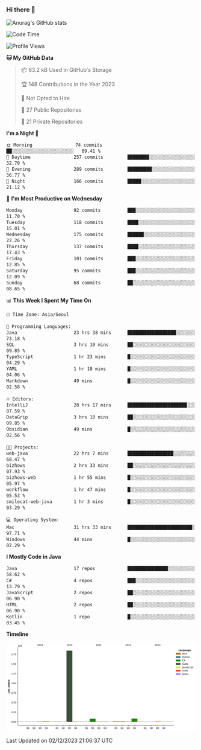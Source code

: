 ### Hi there 👋

![Anurag's GitHub stats](https://github-readme-stats.vercel.app/api?username=pllap&show_icons=true&theme=github_dark)

<!--START_SECTION:waka-->
![Code Time](http://img.shields.io/badge/Code%20Time-607%20hrs%2034%20mins-blue)

![Profile Views](http://img.shields.io/badge/Profile%20Views-0-blue)

**🐱 My GitHub Data** 

> 📦 63.2 kB Used in GitHub's Storage 
 > 
> 🏆 148 Contributions in the Year 2023
 > 
> 🚫 Not Opted to Hire
 > 
> 📜 27 Public Repositories 
 > 
> 🔑 21 Private Repositories 
 > 
**I'm a Night 🦉** 

```text
🌞 Morning                74 commits          ██░░░░░░░░░░░░░░░░░░░░░░░   09.41 % 
🌆 Daytime                257 commits         ████████░░░░░░░░░░░░░░░░░   32.70 % 
🌃 Evening                289 commits         █████████░░░░░░░░░░░░░░░░   36.77 % 
🌙 Night                  166 commits         █████░░░░░░░░░░░░░░░░░░░░   21.12 % 
```
📅 **I'm Most Productive on Wednesday** 

```text
Monday                   92 commits          ███░░░░░░░░░░░░░░░░░░░░░░   11.70 % 
Tuesday                  118 commits         ████░░░░░░░░░░░░░░░░░░░░░   15.01 % 
Wednesday                175 commits         ██████░░░░░░░░░░░░░░░░░░░   22.26 % 
Thursday                 137 commits         ████░░░░░░░░░░░░░░░░░░░░░   17.43 % 
Friday                   101 commits         ███░░░░░░░░░░░░░░░░░░░░░░   12.85 % 
Saturday                 95 commits          ███░░░░░░░░░░░░░░░░░░░░░░   12.09 % 
Sunday                   68 commits          ██░░░░░░░░░░░░░░░░░░░░░░░   08.65 % 
```


📊 **This Week I Spent My Time On** 

```text
🕑︎ Time Zone: Asia/Seoul

💬 Programming Languages: 
Java                     23 hrs 38 mins      ██████████████████░░░░░░░   73.18 % 
SQL                      3 hrs 10 mins       ██░░░░░░░░░░░░░░░░░░░░░░░   09.85 % 
TypeScript               1 hr 23 mins        █░░░░░░░░░░░░░░░░░░░░░░░░   04.29 % 
YAML                     1 hr 18 mins        █░░░░░░░░░░░░░░░░░░░░░░░░   04.06 % 
Markdown                 49 mins             █░░░░░░░░░░░░░░░░░░░░░░░░   02.58 % 

🔥 Editors: 
IntelliJ                 28 hrs 17 mins      ██████████████████████░░░   87.59 % 
DataGrip                 3 hrs 10 mins       ██░░░░░░░░░░░░░░░░░░░░░░░   09.85 % 
Obsidian                 49 mins             █░░░░░░░░░░░░░░░░░░░░░░░░   02.56 % 

🐱‍💻 Projects: 
web-java                 22 hrs 7 mins       █████████████████░░░░░░░░   68.47 % 
bizhows                  2 hrs 33 mins       ██░░░░░░░░░░░░░░░░░░░░░░░   07.93 % 
bizhows-web              1 hr 55 mins        █░░░░░░░░░░░░░░░░░░░░░░░░   05.97 % 
workflow                 1 hr 47 mins        █░░░░░░░░░░░░░░░░░░░░░░░░   05.53 % 
smilecat-web-java        1 hr 3 mins         █░░░░░░░░░░░░░░░░░░░░░░░░   03.29 % 

💻 Operating System: 
Mac                      31 hrs 33 mins      ████████████████████████░   97.71 % 
Windows                  44 mins             █░░░░░░░░░░░░░░░░░░░░░░░░   02.29 % 
```

**I Mostly Code in Java** 

```text
Java                     17 repos            ███████████████░░░░░░░░░░   58.62 % 
C#                       4 repos             ███░░░░░░░░░░░░░░░░░░░░░░   13.79 % 
JavaScript               2 repos             ██░░░░░░░░░░░░░░░░░░░░░░░   06.90 % 
HTML                     2 repos             ██░░░░░░░░░░░░░░░░░░░░░░░   06.90 % 
Kotlin                   1 repo              █░░░░░░░░░░░░░░░░░░░░░░░░   03.45 % 
```



**Timeline**

![Lines of Code chart](https://raw.githubusercontent.com/pllap/pllap/main/assets/bar_graph.png)


 Last Updated on 02/12/2023 21:06:37 UTC
<!--END_SECTION:waka-->


<!--
**pllap/pllap** is a ✨ _special_ ✨ repository because its `README.md` (this file) appears on your GitHub profile.

Here are some ideas to get you started:

- 🔭 I’m currently working on ...
- 🌱 I’m currently learning ...
- 👯 I’m looking to collaborate on ...
- 🤔 I’m looking for help with ...
- 💬 Ask me about ...
- 📫 How to reach me: ...
- 😄 Pronouns: ...
- ⚡ Fun fact: ...
-->
